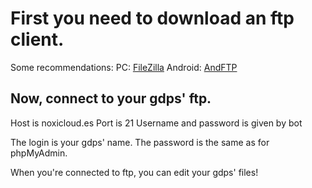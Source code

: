 # First you need to download an ftp client.
Some recommendations:
PC: [FileZilla](https://filezilla-project.org/)
Android: [AndFTP](https://play.google.com/store/apps/details?id=lysesoft.andftp)

## Now, connect to your gdps' ftp.
Host is noxicloud.es
Port is 21
Username and password is given by bot

The login is your gdps' name.
The password is the same as for phpMyAdmin.

When you're connected to ftp, you can edit your gdps' files!
